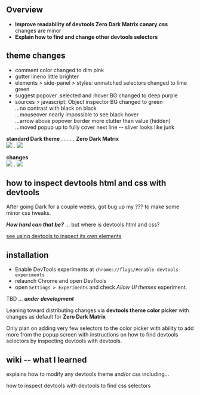## Overview ##
- **Improve readability of devtools Zero Dark Matrix canary.css**   
changes are minor
- **Explain how to find and change other devtools selectors**

## theme changes ##
- comment color changed to dim pink
- gutter lineno little brighter
- elements > side-panel > styles: unmatched selectors changed to lime green
- suggest popover .selected and :hover BG changed to deep purple
- sources > javascript: Object inspector BG changed to green  
...no contrast with black on black  
...mouseover nearly impossible to see black hover  
...arrow above popover border more clutter than value (hidden)  
...moved popup up to fully cover next line -- sliver looks like junk  

**standard Dark theme** . . . . . **Zero Dark Matrix**  
![](http://i.imgur.com/JN7CrzM.png) . ![](http://i.imgur.com/H7KxeL1.png) 

**changes**  
![](http://i.imgur.com/wRfJAU7.png) . ![](http://i.imgur.com/XwvQJpY.png)

## how to inspect devtools html and css with devtools ##

After going Dark for a couple weeks, got bug up my ??? to make some minor css tweaks.

***How hard can that be?*** ... but where is devtools html and css?

[see using devtools to inspect its own elements](https://github.com/flkeysgeek/devtools-themes/wiki/using-devtools-to-inspect-its-own-elements)

## installation ##

- Enable DevTools experiments at `chrome://flags/#enable-devtools-experiments`
- relaunch Chrome and open DevTools 
- open `Settings > Experiments` and check *Allow UI themes* experiment.

TBD ... ***under development***

Leaning toward distributing changes via **devtools theme color picker** with  changes as default for **Zero Dark Matrix**

Only plan on adding very few selectors to the color picker with ability to add more from the popup screen with instructions on how to find devtools selectors by inspecting devtools with devtools. 

## wiki -- what I learned ##

explains how to modify any devtools theme and/or css including...

how to inspect devtools with devtools to find css selectors
